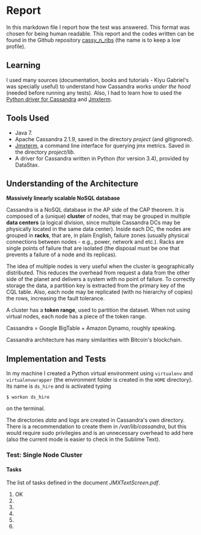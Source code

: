 # Report

In this markdown file I report how the test was answered. This format was chosen for being human readable. This report and the codes written can be found in the Github repository [cassy_n_ribs](https://github.com/embatbr/cassy_n_ribs) (the name is to keep a low profile).


## Learning

I used many sources (documentation, books and tutorials - Kiyu Gabriel's was specially useful) to understand how Cassandra works *under the hood* (needed before running any tests). Also, I had to learn how to used the [Python driver for Cassandra](https://github.com/datastax/python-driver) and [Jmxterm](http://wiki.cyclopsgroup.org/jmxterm/).


## Tools Used

- Java 7.
- Apache Cassandra 2.1.9, saved in the directory *project* (and gitignored).
- [Jmxterm](http://wiki.cyclopsgroup.org/jmxterm/download.html), a command line interface for querying jmx metrics. Saved in the directory *project/lib*.
- A driver for Cassandra written in Python (for version 3.4), provided by DataStax.


## Understanding of the Architecture

**Massively linearly scalable NoSQL database**

Cassandra is a NoSQL database in the AP side of the CAP theorem. It is composed of a (unique) **cluster** of nodes, that may be grouped in multiple **data centers** (a logical division, since multiple Cassandra DCs may be physically located in the same data center). Inside each DC, the nodes are grouped in **racks**, that are, in plain English, failure zones (usually physical connections between nodes - e.g., power, network and etc.). Racks are single points of failure that are isolated (the disposal must be one that prevents a failure of a node and its replicas).

The idea of multiple nodes is very useful when the cluster is geographically distributed. This reduces the overhead from request a data from the other side of the planet and delivers a system with no point of failure. To correctly storage the data, a partition key is extracted from the primary key of the CQL table. Also, each node may be replicated (with no hierarchy of copies) the rows, increasing the fault tolerance.

A cluster has a **token range**, used to partition the dataset. When not using virtual nodes, each node has a piece of the token range.

Cassandra = Google BigTable + Amazon Dynamo, roughly speaking.

Cassandra architecture has many similarities with Bitcoin's blockchain.


## Implementation and Tests

In my machine I created a Python virtual environment using `virtualenv` and `virtualenvwrapper` (the environment folder is created in the `HOME` directory). Its name is `ds_hire` and is activated typing

```
$ workon ds_hire
```

on the terminal.

The directories *data* and *logs* are created in Cassandra's own directory. There is a recommendation to create them in */var/lib/cassandra*, but this would require sudo privilegies and is an unnecessary overhead to add here (also the current mode is easier to check in the Sublime Text).


### Test: Single Node Cluster


#### Tasks

The list of tasks defined in the document *JMXTextScreen.pdf*.

1. OK
2.
3.
4.
5.
6.